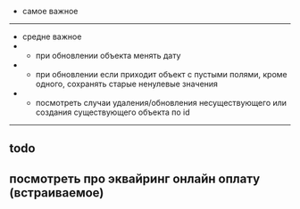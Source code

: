 - самое важное 
--------
- средне важное
- - при обновлении объекта менять дату
- - при обновлении если приходит объект с пустыми полями, кроме одного, сохранять старые ненулевые значения
- - посмотреть случаи удаления/обновления несуществующего или создания существующего объекта по id
---
todo
----
посмотреть про эквайринг онлайн оплату (встраиваемое)
---
